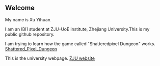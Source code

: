 ## Welcome 

My name is Xu Yihuan. 

I am an IBI1 student at ZJU-UoE institute, Zhejiang University.This is my public github repository.

I am trying to learn how the game called "Shatteredpixel Dungeon" works. [Shattered_Pixel_Dungeon](https://github.com/00-Evan/shattered-pixel-dungeon)

This is the university webpage. [ZJU website](https://c.zju.edu.cn/) 
